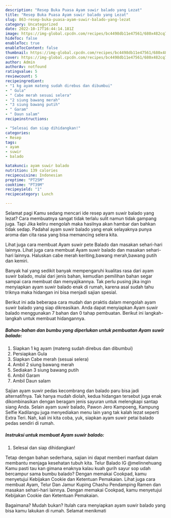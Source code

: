 ```yaml
---
description: "Resep Buka Puasa Ayam suwir balado yang Lezat"
title: "Resep Buka Puasa Ayam suwir balado yang Lezat"
slug: 863-resep-buka-puasa-ayam-suwir-balado-yang-lezat
category: Uncategorized
date: 2022-10-17T16:44:14.181Z
image: https://img-global.cpcdn.com/recipes/bc4498db11e47561/680x482cq70/ayam-suwir-balado-foto-resep-utama.jpg
hideToc: false
enableToc: true
enableTocContent: false
thumbnail: https://img-global.cpcdn.com/recipes/bc4498db11e47561/680x482cq70/ayam-suwir-balado-foto-resep-utama.jpg
cover: https://img-global.cpcdn.com/recipes/bc4498db11e47561/680x482cq70/ayam-suwir-balado-foto-resep-utama.jpg
author: Admin
authorAv: notfound
ratingvalue: 5
reviewcount: 5
recipeingredient:
- "1 kg ayam mateng sudah direbus dan dibumbui"
- " Gula"
- " Cabe merah sesuai selera"
- "2 siung bawang merah"
- "3 siung bawang putih"
- " Garam"
- " Daun salam"
recipeinstructions:

- "Selesai dan siap dihidangkan!"
categories:
- Resep
tags:
- ayam
- suwir
- balado

katakunci: ayam suwir balado 
nutrition: 139 calories
recipecuisine: Indonesian
preptime: "PT25M"
cooktime: "PT39M"
recipeyield: "1"
recipecategory: Lunch

---
```



Selamat pagi Kamu sedang mencari ide resep ayam suwir balado yang lezat? Cara membuatnya sangat tidak terlalu sulit namun tidak gampang juga. Tapi Jika keliru mengolah maka hasilnya akan hambar dan bahkan tidak sedap. Padahal ayam suwir balado yang enak selayaknya punya aroma dan cita rasa yang bisa memancing selera kita.


Lihat juga cara membuat Ayam suwir pete Balado dan masakan sehari-hari lainnya. Lihat juga cara membuat Ayam suwir balado dan masakan sehari-hari lainnya. Haluskan cabe merah keriting,bawang merah,bawang putih dan kemiri.

Banyak hal yang sedikit banyak mempengaruhi kualitas rasa dari ayam suwir balado, mulai dari jenis bahan, kemudian pemilihan bahan segar sampai cara membuat dan menyajikannya. Tak perlu pusing jika ingin menyiapkan ayam suwir balado enak di rumah, karena asal sudah tahu triknya maka hidangan ini bisa menjadi sajian spesial.


Berikut ini ada beberapa cara mudah dan praktis dalam mengolah ayam suwir balado yang siap dikreasikan. Anda dapat menyiapkan Ayam suwir balado menggunakan 7 bahan dan 0 tahap pembuatan. Berikut ini langkah-langkah untuk membuat hidangannya.

<!--inarticleads1-->

##### Bahan-bahan dan bumbu yang diperlukan untuk pembuatan Ayam suwir balado:

1. Siapkan 1 kg ayam (mateng sudah direbus dan dibumbui)
1. Persiapkan  Gula
1. Siapkan  Cabe merah (sesuai selera)
1. Ambil 2 siung bawang merah
1. Sediakan 3 siung bawang putih
1. Ambil  Garam
1. Ambil  Daun salam


Sajian ayam suwir pedas kecombrang dan balado paru bisa jadi alternatif﻿nya. Tak hanya mudah diolah, kedua hidangan tersebut juga enak dikombinasikan dengan beragam jenis sayuran untuk melengkapi santap siang Anda. Selain ayam suwir balado, Pawon Jero Kampoeng, Kampung Selfie Kadilangu juga menyediakan menu lain yang tak kalah lezat seperti Extra Teri. Nah, kali ini kita coba, yuk, siapkan ayam suwir petai balado pedas sendiri di rumah. 

<!--inarticleads2-->

##### Instruksi untuk membuat Ayam suwir balado:


1. Selesai dan siap dihidangkan!

Tetap dengan bahan sederhana, sajian ini dapat memberi manfaat dalam membantu menjaga kesehatan tubuh kita. Telur Balado IG @melinnehuang Kamu pasti tau kan gimana enaknya kalau kuah gurih sayur sop udah bercampur sama bumbu balado? Dengan memakai Cookpad, kamu menyetujui Kebijakan Cookie dan Ketentuan Pemakaian. Lihat juga cara membuat Ayam, Telur Dan Jamur Kuping Chashu Pendamping Ramen dan masakan sehari-hari lainnya. Dengan memakai Cookpad, kamu menyetujui Kebijakan Cookie dan Ketentuan Pemakaian. 

Bagaimana? Mudah bukan? Itulah cara menyiapkan ayam suwir balado yang bisa kamu lakukan di rumah. Selamat menikmati
